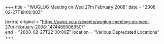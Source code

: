 +++
title = "WUGLUG Meeting on Wed 27th February 2008"
date = "2008-02-27T19:00:00Z"

[extra]
original = "https://uwcs.co.uk/events/wuglug-meeting-on-wed-27th-february-2008-1474489006950/"    
end = "2008-02-27T22:00:00Z"
location = "Various Deprecated Locations"
+++



